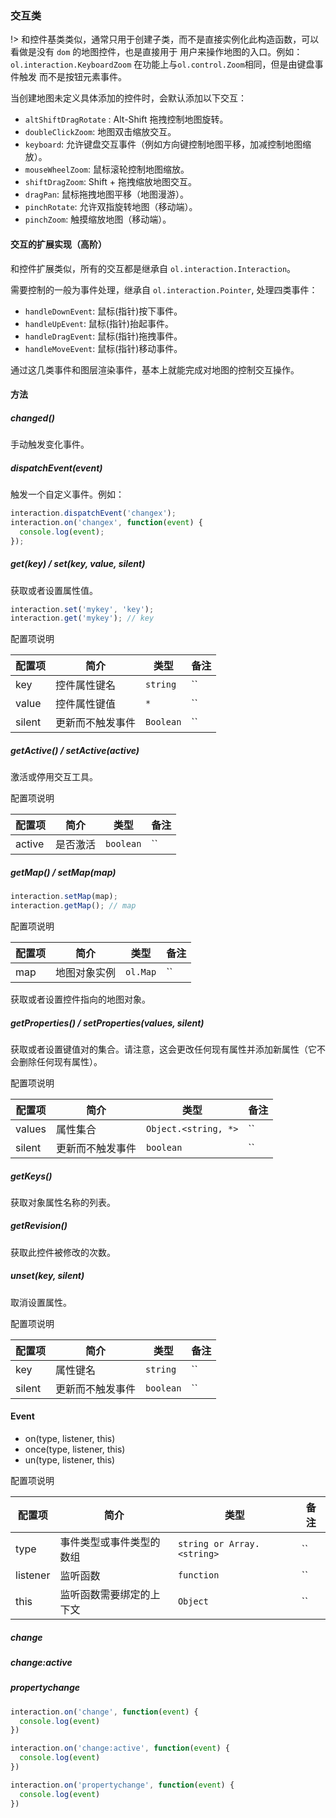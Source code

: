 ### 交互类

!> 和控件基类类似，通常只用于创建子类，而不是直接实例化此构造函数，可以看做是没有 `dom` 的地图控件，也是直接用于
用户来操作地图的入口。例如：`ol.interaction.KeyboardZoom` 在功能上与`ol.control.Zoom`相同，但是由键盘事件触发
而不是按钮元素事件。

  当创建地图未定义具体添加的控件时，会默认添加以下交互：

* `altShiftDragRotate` : Alt-Shift 拖拽控制地图旋转。
* `doubleClickZoom`: 地图双击缩放交互。
* `keyboard`: 允许键盘交互事件（例如方向键控制地图平移，加减控制地图缩放）。
* `mouseWheelZoom`: 鼠标滚轮控制地图缩放。
* `shiftDragZoom`: Shift + 拖拽缩放地图交互。
* `dragPan`: 鼠标拖拽地图平移（地图漫游）。
* `pinchRotate`: 允许双指旋转地图（移动端）。
* `pinchZoom`: 触摸缩放地图（移动端）。

#### 交互的扩展实现（高阶）

和控件扩展类似，所有的交互都是继承自 `ol.interaction.Interaction`。

需要控制的一般为事件处理，继承自 `ol.interaction.Pointer`, 处理四类事件：

* `handleDownEvent`: 鼠标(指针)按下事件。
* `handleUpEvent`: 鼠标(指针)抬起事件。
* `handleDragEvent`: 鼠标(指针)拖拽事件。
* `handleMoveEvent`: 鼠标(指针)移动事件。

通过这几类事件和图层渲染事件，基本上就能完成对地图的控制交互操作。

#### 方法

##### changed()

手动触发变化事件。

##### dispatchEvent(event)

触发一个自定义事件。例如：

```javascript
interaction.dispatchEvent('changex');
interaction.on('changex', function(event) {
  console.log(event);
});
```

##### get(key) / set(key, value, silent)

获取或者设置属性值。

```javascript
interaction.set('mykey', 'key');
interaction.get('mykey'); // key
```

配置项说明

| 配置项 | 简介 | 类型 | 备注 |
| --- | --- |--- | --- |
| key | 控件属性键名 | `string` | `` |
| value | 控件属性键值 | `*` | `` |
| silent | 更新而不触发事件 | `Boolean` | `` |

##### getActive() / setActive(active)

激活或停用交互工具。

配置项说明

| 配置项 | 简介 | 类型 | 备注 |
| --- | --- |--- | --- |
| active | 是否激活 | `boolean` | `` |

##### getMap() / setMap(map)

```javascript
interaction.setMap(map);
interaction.getMap(); // map
```

配置项说明

| 配置项 | 简介 | 类型 | 备注 |
| --- | --- |--- | --- |
| map | 地图对象实例 | `ol.Map` | `` |

获取或者设置控件指向的地图对象。

##### getProperties() / setProperties(values, silent)

获取或者设置键值对的集合。请注意，这会更改任何现有属性并添加新属性（它不会删除任何现有属性）。

配置项说明

| 配置项 | 简介 | 类型 | 备注 |
| --- | --- |--- | --- |
| values | 属性集合 | `Object.<string, *>` | `` |
| silent | 更新而不触发事件 | `boolean` | `` |

##### getKeys()

获取对象属性名称的列表。

##### getRevision()

获取此控件被修改的次数。

##### unset(key, silent)

取消设置属性。

配置项说明

| 配置项 | 简介 | 类型 | 备注 |
| --- | --- |--- | --- |
| key | 属性键名 | `string` | `` |
| silent | 更新而不触发事件 | `boolean` | `` |

#### Event

* on(type, listener, this)
* once(type, listener, this)
* un(type, listener, this)

配置项说明

| 配置项 | 简介 | 类型 | 备注 |
| --- | --- |--- | --- |
| type | 事件类型或事件类型的数组 | `string or Array.<string>` | `` |
| listener | 监听函数 | `function` | `` |
| this | 监听函数需要绑定的上下文 | `Object` | `` |

##### change
##### change:active
##### propertychange

```javascript
interaction.on('change', function(event) {
  console.log(event)
})

interaction.on('change:active', function(event) {
  console.log(event)
})

interaction.on('propertychange', function(event) {
  console.log(event)
})
```
